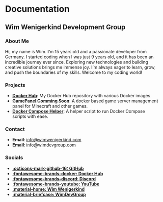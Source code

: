 # Documentation

## Wim Wenigerkind Development Group

### About Me
Hi, my name is Wim. I’m 15 years old and a passionate developer from Germany. I started coding when I was just 9 years old, and it has been an incredible journey ever since. Exploring new technologies and building creative solutions brings me immense joy. I’m always eager to learn, grow, and push the boundaries of my skills. Welcome to my coding world!

### Projects
- **[Docker Hub](https://hub.docker.com/u/wimdevgroup)**: My Docker Hub repository with various Docker images.
- **[GamePanel Comming Soon](#)**: A docker based game server management panel for Minecraft and other games.
- **[Docker Compose Helper](/projects/docker-compose-helper/)**: A helper script to run Docker Compose scripts with ease.

### Contact
- **Email**: [info@wimwenigerkind.com](mailto:info@wimwenigerkind.com)
- **Email**: [info@wimdevgroup.com](mailto:info@wimdevgroup.com)

### Socials
- **[:octicons-mark-github-16: GitHub](https://github.com/wimwenigerkind)**
- **[:fontawesome-brands-docker: Docker Hub](https://hub.docker.com/u/wimdevgroup)**
- **[:fontawesome-brands-discord: Discord](https://discord.gg/GqyHCNXnhe)**
- **[:fontawesome-brands-youtube: YouTube](https://youtube.com/@wimwenigerkind)**
- **[:material-home: Wim Wenigerkind](https://wimwenigerkind.com)**
- **[:material-briefcase: WimDevGroup](https://wimdevgroup.com)**
